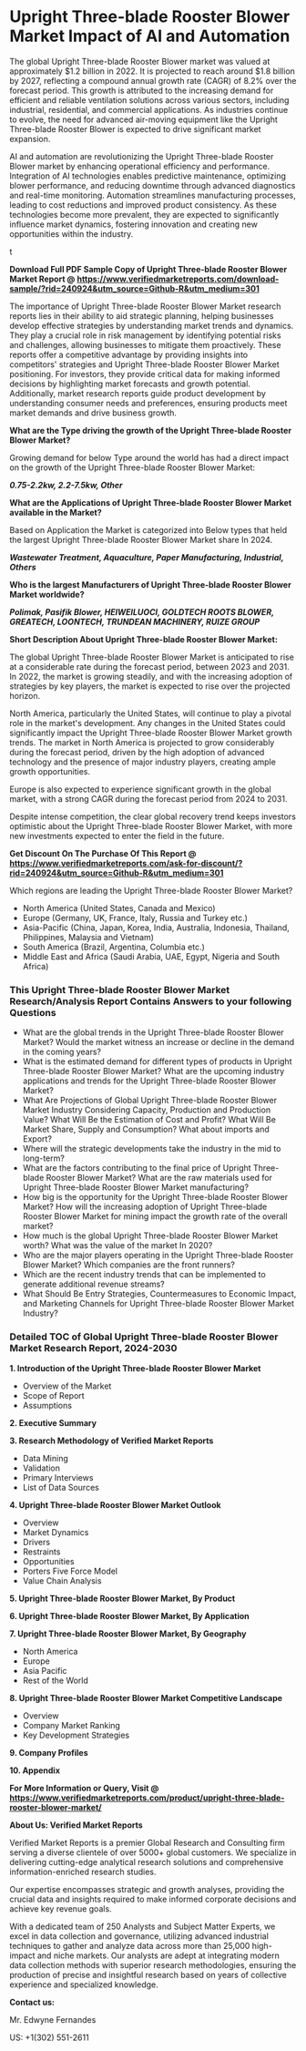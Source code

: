 <meta name="title" content="Global Upright Three-blade Rooster Blower Market Impact of AI and Automation"><meta name="description" content="The global Upright Three-blade Rooster Blower market was valued at approximately $1.2 billion in 2022. It is projected to reach around $1.8 billion by 2027, reflecting"><meta name="title" content="Upright Three-blade Rooster Blower Market Size, Share, Scope, Trends, Growth, Opportunities, Analysis, Forecast"><h1>Upright Three-blade Rooster Blower Market Impact of AI and Automation</h1><p>The global Upright Three-blade Rooster Blower market was valued at approximately $1.2 billion in 2022. It is projected to reach around $1.8 billion by 2027, reflecting a compound annual growth rate (CAGR) of 8.2% over the forecast period. This growth is attributed to the increasing demand for efficient and reliable ventilation solutions across various sectors, including industrial, residential, and commercial applications. As industries continue to evolve, the need for advanced air-moving equipment like the Upright Three-blade Rooster Blower is expected to drive significant market expansion.</p><p>AI and automation are revolutionizing the Upright Three-blade Rooster Blower market by enhancing operational efficiency and performance. Integration of AI technologies enables predictive maintenance, optimizing blower performance, and reducing downtime through advanced diagnostics and real-time monitoring. Automation streamlines manufacturing processes, leading to cost reductions and improved product consistency. As these technologies become more prevalent, they are expected to significantly influence market dynamics, fostering innovation and creating new opportunities within the industry.</p>t</p><p id="" class=""><strong>Download Full PDF Sample Copy of Upright Three-blade Rooster Blower Market Report @ <a href="https://www.verifiedmarketreports.com/download-sample/?rid=240924&utm_source=Github-R&utm_medium=301" target="_blank">https://www.verifiedmarketreports.com/download-sample/?rid=240924&utm_source=Github-R&utm_medium=301</a></strong></p><p>The importance of&nbsp;Upright Three-blade Rooster Blower Market research reports lies in their ability to aid strategic planning, helping businesses develop effective strategies by understanding market trends and dynamics. They play a crucial role in risk management by identifying potential risks and challenges, allowing businesses to mitigate them proactively. These reports offer a competitive advantage by providing insights into competitors' strategies and Upright Three-blade Rooster Blower Market positioning. For investors, they provide critical data for making informed decisions by highlighting market forecasts and growth potential. Additionally, market research reports guide product development by understanding consumer needs and preferences, ensuring products meet market demands and drive business growth.</p><p><strong>What are the&nbsp;Type driving the growth of the Upright Three-blade Rooster Blower Market?</strong></p><p id="" class="">Growing demand for below Type around the world has had a direct impact on the growth of the Upright Three-blade Rooster Blower Market:</p><em><strong>0.75-2.2kw, 2.2-7.5kw, Other</strong></em></p><strong>What are the&nbsp;Applications&nbsp;of Upright Three-blade Rooster Blower Market available in the Market?</strong></p><p id="" class="">Based on Application the Market is categorized into Below types that held the largest Upright Three-blade Rooster Blower Market share In 2024.</p><em><strong>Wastewater Treatment, Aquaculture, Paper Manufacturing, Industrial, Others</strong></em></p><strong>Who is the largest Manufacturers of Upright Three-blade Rooster Blower Market worldwide?</strong></p><p><em><strong>Polimak, Pasifik Blower, HEIWEILUOCI, GOLDTECH ROOTS BLOWER, GREATECH, LOONTECH, TRUNDEAN MACHINERY, RUIZE GROUP</strong></em></p><p id="" class=""><strong>Short Description About Upright Three-blade Rooster Blower Market:</strong></p><p>The global Upright Three-blade Rooster Blower Market is anticipated to rise at a considerable rate during the forecast period, between 2023 and 2031. In 2022, the market is growing steadily, and with the increasing adoption of strategies by key players, the market is expected to rise over the projected horizon.</p><p>North America, particularly the United States, will continue to play a pivotal role in the market's development. Any changes in the United States could significantly impact the Upright Three-blade Rooster Blower Market growth trends. The market in North America is projected to grow considerably during the forecast period, driven by the high adoption of advanced technology and the presence of major industry players, creating ample growth opportunities.</p><p>Europe is also expected to experience significant growth in the global market, with a strong CAGR during the forecast period from 2024 to 2031.</p><p>Despite intense competition, the clear global recovery trend keeps investors optimistic about the Upright Three-blade Rooster Blower Market, with more new investments expected to enter the field in the future.</p><p id="" class=""><strong>Get Discount On The Purchase Of This Report @ <a href="https://www.verifiedmarketreports.com/ask-for-discount/?rid=240924&utm_source=Github-R&utm_medium=301" target="_blank">https://www.verifiedmarketreports.com/ask-for-discount/?rid=240924&utm_source=Github-R&utm_medium=301</a></strong></p>Which regions are leading the Upright Three-blade Rooster Blower Market?</p><ul><li>North America (United States, Canada and Mexico)</li><li>Europe (Germany, UK, France, Italy, Russia and Turkey etc.)</li><li>Asia-Pacific (China, Japan, Korea, India, Australia, Indonesia, Thailand, Philippines, Malaysia and Vietnam)</li><li>South America (Brazil, Argentina, Columbia etc.)</li><li>Middle East and Africa (Saudi Arabia, UAE, Egypt, Nigeria and South Africa)</li></ul><h3 id="" class="">This Upright Three-blade Rooster Blower Market Research/Analysis Report Contains Answers to your following Questions</h3><ul><li>What are the global trends in the Upright Three-blade Rooster Blower Market? Would the market witness an increase or decline in the demand in the coming years?</li><li>What is the estimated demand for different types of products in Upright Three-blade Rooster Blower Market? What are the upcoming industry applications and trends for the Upright Three-blade Rooster Blower Market?</li><li>What Are Projections of Global Upright Three-blade Rooster Blower Market Industry Considering Capacity, Production and Production Value? What Will Be the Estimation of Cost and Profit? What Will Be Market Share, Supply and Consumption? What about imports and Export?</li><li>Where will the strategic developments take the industry in the mid to long-term?</li><li>What are the factors contributing to the final price of Upright Three-blade Rooster Blower Market? What are the raw materials used for Upright Three-blade Rooster Blower Market manufacturing?</li><li>How big is the opportunity for the Upright Three-blade Rooster Blower Market? How will the increasing adoption of Upright Three-blade Rooster Blower Market for mining impact the growth rate of the overall market?</li><li>How much is the global Upright Three-blade Rooster Blower Market worth? What was the value of the market In 2020?</li><li>Who are the major players operating in the Upright Three-blade Rooster Blower Market? Which companies are the front runners?</li><li>Which are the recent industry trends that can be implemented to generate additional revenue streams?</li><li>What Should Be Entry Strategies, Countermeasures to Economic Impact, and Marketing Channels for Upright Three-blade Rooster Blower Market Industry?</li></ul><h3 id="" class="">Detailed TOC of Global Upright Three-blade Rooster Blower Market Research Report, 2024-2030</h3><p id="" class=""><strong>1. Introduction of the Upright Three-blade Rooster Blower Market</strong></p><ul><li>Overview of the Market</li><li>Scope of Report</li><li>Assumptions</li></ul><p id="" class=""><strong>2. Executive Summary</strong></p><p id="" class=""><strong>3. Research Methodology of Verified Market Reports</strong></p><ul><li>Data Mining</li><li>Validation</li><li>Primary Interviews</li><li>List of Data Sources</li></ul><p id="" class=""><strong>4. Upright Three-blade Rooster Blower Market Outlook</strong></p><ul><li>Overview</li><li>Market Dynamics</li><li>Drivers</li><li>Restraints</li><li>Opportunities</li><li>Porters Five Force Model</li><li>Value Chain Analysis</li></ul><p id="" class=""><strong>5. Upright Three-blade Rooster Blower Market, By Product</strong></p><p id="" class=""><strong>6. Upright Three-blade Rooster Blower Market, By Application</strong></p><p id="" class=""><strong>7. Upright Three-blade Rooster Blower Market, By Geography</strong></p><ul><li>North America</li><li>Europe</li><li>Asia Pacific</li><li>Rest of the World</li></ul><p id="" class=""><strong>8. Upright Three-blade Rooster Blower Market Competitive Landscape</strong></p><ul><li>Overview</li><li>Company Market Ranking</li><li>Key Development Strategies</li></ul><p id="" class=""><strong>9. Company Profiles</strong></p><p id="" class=""><strong>10. Appendix</strong></p><p id="" class=""><strong>For More Information or Query, Visit @ <a href="https://www.verifiedmarketreports.com/product/upright-three-blade-rooster-blower-market/" target="_blank">https://www.verifiedmarketreports.com/product/upright-three-blade-rooster-blower-market/</a></strong></p><p id="" class=""><strong>About Us: Verified Market Reports</strong></p><p id="" class="">Verified Market Reports is a premier Global Research and Consulting firm serving a diverse clientele of over 5000+ global customers. We specialize in delivering cutting-edge analytical research solutions and comprehensive information-enriched research studies.</p><p id="" class="">Our expertise encompasses strategic and growth analyses, providing the crucial data and insights required to make informed corporate decisions and achieve key revenue goals.</p><p id="" class="">With a dedicated team of 250 Analysts and Subject Matter Experts, we excel in data collection and governance, utilizing advanced industrial techniques to gather and analyze data across more than 25,000 high-impact and niche markets. Our analysts are adept at integrating modern data collection methods with superior research methodologies, ensuring the production of precise and insightful research based on years of collective experience and specialized knowledge.</p><p id="" class=""><strong>Contact us:</strong></p><p id="" class="">Mr. Edwyne Fernandes</p><p id="" class="">US: +1(302) 551-2611</p>